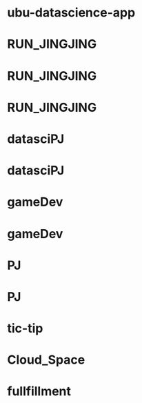 # ubu-datascience-app
# RUN_JINGJING
# RUN_JINGJING
# RUN_JINGJING
# datasciPJ
# datasciPJ
# gameDev
# gameDev
# PJ
# PJ
# tic-tip
# Cloud_Space
# fullfillment

